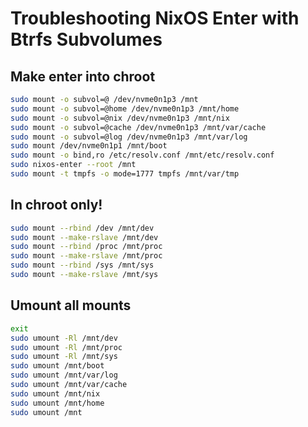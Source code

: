 # Troubleshooting NixOS Enter with Btrfs Subvolumes

## Make enter into chroot

```bash
sudo mount -o subvol=@ /dev/nvme0n1p3 /mnt
sudo mount -o subvol=@home /dev/nvme0n1p3 /mnt/home
sudo mount -o subvol=@nix /dev/nvme0n1p3 /mnt/nix
sudo mount -o subvol=@cache /dev/nvme0n1p3 /mnt/var/cache
sudo mount -o subvol=@log /dev/nvme0n1p3 /mnt/var/log
sudo mount /dev/nvme0n1p1 /mnt/boot
sudo mount -o bind,ro /etc/resolv.conf /mnt/etc/resolv.conf
sudo nixos-enter --root /mnt
sudo mount -t tmpfs -o mode=1777 tmpfs /mnt/var/tmp
```

## In chroot only!

```bash
sudo mount --rbind /dev /mnt/dev
sudo mount --make-rslave /mnt/dev
sudo mount --rbind /proc /mnt/proc
sudo mount --make-rslave /mnt/proc
sudo mount --rbind /sys /mnt/sys
sudo mount --make-rslave /mnt/sys
```

## Umount all mounts

```bash
exit
sudo umount -Rl /mnt/dev
sudo umount -Rl /mnt/proc
sudo umount -Rl /mnt/sys
sudo umount /mnt/boot
sudo umount /mnt/var/log
sudo umount /mnt/var/cache
sudo umount /mnt/nix
sudo umount /mnt/home
sudo umount /mnt
```
